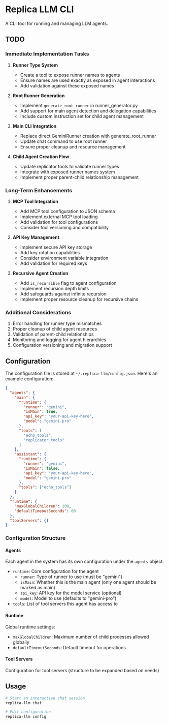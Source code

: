 # Replica LLM CLI

A CLI tool for running and managing LLM agents.

## TODO

### Immediate Implementation Tasks
1. **Runner Type System**
   - Create a tool to expose runner names to agents
   - Ensure names are used exactly as exposed in agent interactions
   - Add validation against these exposed names

2. **Root Runner Generation**
   - Implement `generate_root_runner` in runner_generator.py
   - Add support for main agent detection and delegation capabilities
   - Include custom instruction set for child agent management

3. **Main CLI Integration**
   - Replace direct GeminiRunner creation with generate_root_runner
   - Update chat command to use root runner
   - Ensure proper cleanup and resource management

4. **Child Agent Creation Flow**
   - Update replicator tools to validate runner types
   - Integrate with exposed runner names system
   - Implement proper parent-child relationship management

### Long-Term Enhancements

1. **MCP Tool Integration**
   - Add MCP tool configuration to JSON schema
   - Implement external MCP tool loading
   - Add validation for tool configurations
   - Consider tool versioning and compatibility

2. **API Key Management**
   - Implement secure API key storage
   - Add key rotation capabilities
   - Consider environment variable integration
   - Add validation for required keys

3. **Recursive Agent Creation**
   - Add `is_recursible` flag to agent configuration
   - Implement recursion depth limits
   - Add safeguards against infinite recursion
   - Implement proper resource cleanup for recursive chains

### Additional Considerations
1. Error handling for runner type mismatches
2. Proper cleanup of child agent resources
3. Validation of parent-child relationships
4. Monitoring and logging for agent hierarchies
5. Configuration versioning and migration support

## Configuration

The configuration file is stored at `~/.replica-llm/config.json`. Here's an example configuration:

```json
{
  "agents": {
    "main": {
      "runtime": {
        "runner": "gemini",
        "isMain": true,
        "api_key": "your-api-key-here",
        "model": "gemini-pro"
      },
      "tools": [
        "echo_tools",
        "replicator_tools"
      ]
    },
    "assistant": {
      "runtime": {
        "runner": "gemini",
        "isMain": false,
        "api_key": "your-api-key-here",
        "model": "gemini-pro"
      },
      "tools": ["echo_tools"]
    }
  },
  "runtime": {
    "maxGlobalChildren": 100,
    "defaultTimeoutSeconds": 60
  },
  "toolServers": {}
}
```

### Configuration Structure

#### Agents
Each agent in the system has its own configuration under the `agents` object:

- `runtime`: Core configuration for the agent
  - `runner`: Type of runner to use (must be "gemini")
  - `isMain`: Whether this is the main agent (only one agent should be marked as main)
  - `api_key`: API key for the model service (optional)
  - `model`: Model to use (defaults to "gemini-pro")
- `tools`: List of tool servers this agent has access to

#### Runtime
Global runtime settings:

- `maxGlobalChildren`: Maximum number of child processes allowed globally
- `defaultTimeoutSeconds`: Default timeout for operations

#### Tool Servers
Configuration for tool servers (structure to be expanded based on needs)

## Usage

```bash
# Start an interactive chat session
replica-llm chat

# Edit configuration
replica-llm config
```
